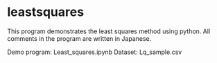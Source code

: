 # leastsquares
This program demonstrates the least squares method using python. All comments in the program are written in Japanese.

Demo program: Least_squares.ipynb
Dataset: Lq_sample.csv
